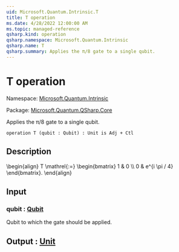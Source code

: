 ```yaml
---
uid: Microsoft.Quantum.Intrinsic.T
title: T operation
ms.date: 4/28/2022 12:00:00 AM
ms.topic: managed-reference
qsharp.kind: operation
qsharp.namespace: Microsoft.Quantum.Intrinsic
qsharp.name: T
qsharp.summary: Applies the π/8 gate to a single qubit.
---
```


# T operation

Namespace: [Microsoft.Quantum.Intrinsic](xref:Microsoft.Quantum.Intrinsic)

Package: [Microsoft.Quantum.QSharp.Core](https://nuget.org/packages/Microsoft.Quantum.QSharp.Core)


Applies the π/8 gate to a single qubit.

```qsharp
operation T (qubit : Qubit) : Unit is Adj + Ctl
```


## Description

\begin{align}T \mathrel{:=}\begin{bmatrix}1 & 0 \\\\0 & e^{i \pi / 4}\end{bmatrix}.\end{align}

## Input

### qubit : [Qubit](xref:microsoft.quantum.qsharp.valueliterals#qubit-literals)

Qubit to which the gate should be applied.



## Output : [Unit](xref:microsoft.quantum.qsharp.valueliterals#unit-literal)

